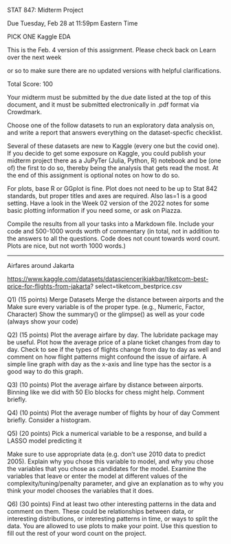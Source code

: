 STAT 847: Midterm Project

Due Tuesday, Feb 28 at 11:59pm Eastern Time

PICK ONE Kaggle EDA

This is the Feb. 4 version of this assignment. Please check back on Learn over the next week

or so to make sure there are no updated versions with helpful clarifications.

Total Score: 100

Your midterm must be submitted by the due date listed at the top of this document, and it must be submitted
electronically in .pdf format via Crowdmark.


Choose one of the follow datasets to run an exploratory data analysis on, and write a report that answers
everything on the dataset-specfic checklist.

Several of these datasets are new to Kaggle (every one but the covid one). If you decide to get some exposure
on Kaggle, you could publish your midterm project there as a JuPyTer (Julia, Python, R) notebook and be
(one of) the first to do so, thereby being the analysis that gets read the most. At the end of this assignment
is optional notes on how to do so.


For plots, base R or GGplot is fine. Plot does not need to be up to Stat 842 standards, but proper titles
and axes are required. Also las=1 is a good setting. Have a look in the Week 02 version of the 2022 notes
for some basic plotting information if you need some, or ask on Piazza.


Compile the results from all your tasks into a Markdown file. Include your code and 500-1000
words worth of commentary (in total, not in addition to the answers to all the questions. Code
does not count towards word count. Plots are nice, but not worth 1000 words.)



-------



Airfares around Jakarta

https://www.kaggle.com/datasets/datasciencerikiakbar/tiketcom-best-price-for-flights-from-jakarta?
select=tiketcom_bestprice.csv

Q1) (15 points) Merge Datasets
Merge the distance between airports and the
Make sure every variable is of the proper type. (e.g., Numeric, Factor, Character)
Show the summary() or the glimpse() as well as your code (always show your code)


Q2) (15 points) Plot the average airfare by day.
The lubridate package may be useful.
Plot how the average price of a plane ticket changes from day to day. Check to see if the types of flights
change from day to day as well and comment on how flight patterns might confound the issue of airfare. A
simple line graph with day as the x-axis and line type has the sector is a good way to do this graph.


Q3) (10 points) Plot the average airfare by distance between airports.
Binning like we did with 50 Elo blocks for chess might help. Comment briefly.


Q4) (10 points) Plot the average number of flights by hour of day
Comment briefly. Consider a histogram.


Q5) (20 points) Pick a numerical variable to be a response, and build a LASSO model predicting
it


Make sure to use appropriate data (e.g. don’t use 2010 data to predict 2005). Explain why you chose this
variable to model, and why you chose the variables that you chose as candidates for the model. Examine
the variables that leave or enter the model at different values of the complexity/tuning/penalty parameter,
and give an explanation as to why you think your model chooses the variables that it does.


Q6) (30 points) Find at least two other interesting patterns in the data and comment on them.
These could be relationships between data, or interesting distributions, or interesting patterns in time, or
ways to split the data. You are allowed to use plots to make your point. Use this question to fill out the rest
of your word count on the project.
